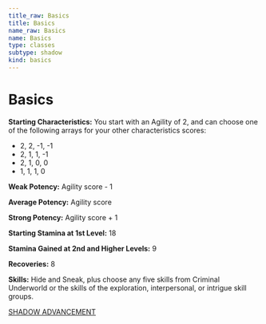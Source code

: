 ```yaml
---
title_raw: Basics
title: Basics
name_raw: Basics
name: Basics
type: classes
subtype: shadow
kind: basics
---
```


# Basics

**Starting Characteristics:** You start with an Agility of 2, and can choose one of the following arrays for your other characteristics scores:

- 2, 2, -1, -1
- 2, 1, 1, -1
- 2, 1, 0, 0
- 1, 1, 1, 0

**Weak Potency:** Agility score - 1

**Average Potency:** Agility score

**Strong Potency:** Agility score + 1

**Starting Stamina at 1st Level:** 18

**Stamina Gained at 2nd and Higher Levels:** 9

**Recoveries:** 8

**Skills:** Hide and Sneak, plus choose any five skills from Criminal Underworld or the skills of the exploration, interpersonal, or intrigue skill groups.

[SHADOW ADVANCEMENT](./Shadow%20Advancement.md)
